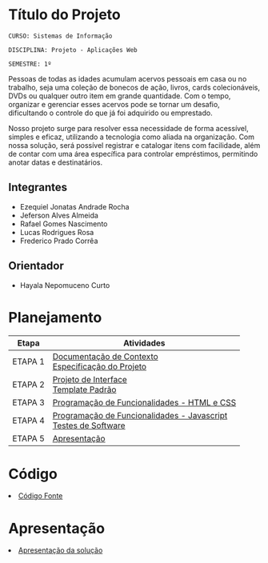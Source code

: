 # Título do Projeto

`CURSO: Sistemas de Informação`

`DISCIPLINA: Projeto - Aplicações Web`

`SEMESTRE: 1º`

Pessoas de todas as idades acumulam acervos pessoais em casa ou no trabalho, seja uma coleção de bonecos de ação, livros, cards colecionáveis, DVDs ou qualquer outro item em grande quantidade. Com o tempo, organizar e gerenciar esses acervos pode se tornar um desafio, dificultando o controle do que já foi adquirido ou emprestado.

Nosso projeto surge para resolver essa necessidade de forma acessível, simples e eficaz, utilizando a tecnologia como aliada na organização. Com nossa solução, será possível registrar e catalogar itens com facilidade, além de contar com uma área específica para controlar empréstimos, permitindo anotar datas e destinatários.


## Integrantes

* Ezequiel Jonatas Andrade Rocha
* Jeferson Alves Almeida 
* Rafael Gomes Nascimento
* Lucas Rodrigues Rosa
* Frederico Prado Corrêa


## Orientador

* Hayala Nepomuceno Curto

# Planejamento

| Etapa         | Atividades |
|  :----:   | ----------- |
| ETAPA 1         |[Documentação de Contexto](docs/context.md) <br> [Especificação do Projeto](docs/especification.md) |
| ETAPA 2         |[Projeto de Interface](docs/interface.md) <br> [Template Padrão](docs/template.md) |
| ETAPA 3         |[Programação de Funcionalidades - HTML e CSS](docs/development.md) |
| ETAPA 4        |[Programação de Funcionalidades - Javascript](docs/development.md) <br> [Testes de Software ](docs/tests.md) |
| ETAPA 5         | [Apresentação](presentation/README.md) |

# Código

<li><a href="src/README.md"> Código Fonte</a></li>

# Apresentação

<li><a href="presentation/README.md"> Apresentação da solução</a></li>
